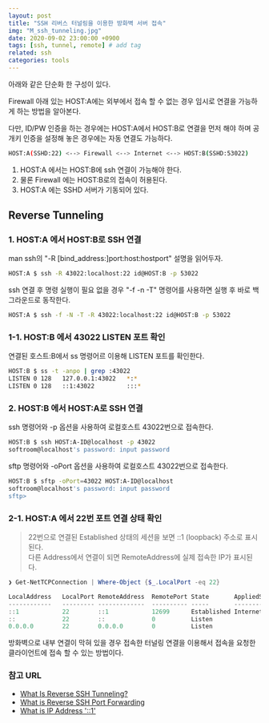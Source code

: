 ```yaml
---
layout: post
title: "SSH 리버스 터널링을 이용한 방화벽 서버 접속"
img: "M_ssh_tunneling.jpg"
date: 2020-09-02 23:00:00 +0900
tags: [ssh, tunnel, remote] # add tag
related: ssh
categories: tools
---
```


아래와 같은 단순화 한 구성이 있다.  

Firewall 아래 있는 HOST:A에는 외부에서 접속 할 수 없는 경우 임시로 연결을 가능하게 하는 방법을 알아본다. 

다만, ID/PW 인증을 하는 경우에는 HOST:A에서 HOST:B로 연결을 먼저 해야 하며 공개키 인증을 설정해 놓은 경우에는 자동 연결도 가능하다. 

```bash
HOST:A(SSHD:22) <--> Firewall <--> Internet <--> HOST:B(SSHD:53022)
```

1. HOST:A 에서는 HOST:B에 ssh 연결이 가능해야 한다. 
2. 물론 Firewall 에는 HOST:B로의 접속이 허용된다. 
3. HOST:A 에는 SSHD 서버가 기동되어 있다. 

## Reverse Tunneling  

### 1. HOST:A 에서 HOST:B로 SSH 연결

man ssh의 "-R [bind_address:]port:host:hostport" 설명을 읽어두자. 

```bash
HOST:A $ ssh -R 43022:localhost:22 id@HOST:B -p 53022
```

ssh 연결 후 명령 실행이 필요 없을 경우 "-f -n -T" 명령어를 사용하면 실행 후 바로 백그라운드로 동작한다. 

```bash
HOST:A $ ssh -f -N -T -R 43022:localhost:22 id@HOST:B -p 53022
```

### 1-1. HOST:B 에서 43022 LISTEN 포트 확인 

연결된 호스트:B에서 ss 명령어르 이용해 LISTEN 포트를 확인한다. 

```bash
HOST:B $ ss -t -anpo | grep :43022
LISTEN 0 128   127.0.0.1:43022   *:*     
LISTEN 0 128   ::1:43022         :::*     
```

### 2. HOST:B 에서 HOST:A로 SSH 연결 

ssh 명령어와 -p 옵션을 사용하여 로컬호스트 43022번으로 접속한다.  

```bash
HOST:B $ ssh HOST:A-ID@localhost -p 43022
softroom@localhost's password: input password 
``` 

sftp 명령어와 -oPort 옵션을 사용하여 로컬호스트 43022번으로 접속한다. 

```bash
HOST:B $ sftp -oPort=43022 HOST:A-ID@localhost 
softroom@localhost's password: input password 
sftp>
``` 

### 2-1. HOST:A 에서 22번 포트 연결 상태 확인  

> 22번으로 연결된 Established 상태의 세션을 보면 ::1 (loopback) 주소로 표시된다.  
> 다른 Address에서 연결이 되면 RemoteAddress에 실제 접속한 IP가 표시된다.  

```powershell
❯ Get-NetTCPConnection | Where-Object {$_.LocalPort -eq 22} 

LocalAddress   LocalPort RemoteAddress  RemotePort State       AppliedSetting OwningProcess
------------   --------- -------------  ---------- -----       -------------- -------------
::1            22        ::1            12699      Established Internet       5584
::             22        ::             0          Listen                     5584
0.0.0.0        22        0.0.0.0        0          Listen                     5584
```

방화벽으로 내부 연결이 막혀 있을 경우 접속한 터널링 연결을 이용해서 접속을 요청한 클라이언트에 접속 할 수 있는 방법이다. 

### 참고 URL
-  [What Is Reverse SSH Tunneling?](https://bit.ly/2Dm4ONU)
-  [What is Reverse SSH Port Forwarding](https://blog.devolutions.net/2017/3/what-is-reverse-ssh-port-forwarding)
-  [What is IP Address '::1'](https://stackoverflow.com/questions/4611418/what-is-ip-address-1)